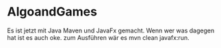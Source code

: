 # AlgoandGames

Es ist jetzt mit Java Maven und JavaFx gemacht. Wenn wer was dagegen hat ist es auch oke. zum Ausführen wär es mvn clean javafx:run. 
